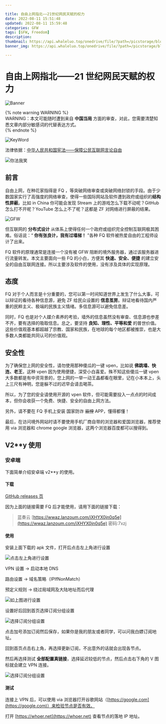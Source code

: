 ```yaml
---

title: 自由上网指北——21世纪网民天赋的权力
date: 2022-08-11 15:51:48
updated: 2022-08-11 15:59:48
categories: GFW
tags: [GFW, Freedom]
description:
thumbnail: https://api.whaleluo.top/onedrive/file/?path=/picstorage/blog/img/Freedom-network-banner.png
banner_img: https://api.whaleluo.top/onedrive/file/?path=/picstorage/blog/img/Freedom-network-banner.png

---
```


# 自由上网指北——21 世纪网民天赋的权力

​![Banner](https://api.whaleluo.top/onedrive/file/?path=/picstorage/blog/img/Freedom-network-banner.png)​

{% note warning WARNING %}  
WARNING：本文可能随时遭到来自 **中国当局** 方面的审查，对此，您需要清楚知悉文章内部分敏感词的代替表达方式。  
{% endnote %}

![KeyWord](https://api.whaleluo.top/onedrive/file/?path=/picstorage/blog/img/Freedom-Network-1.png)

法律依据：[中华人民共和国宪法——保障公民互联网言论自由](http://www.scio.gov.cn/ztk/dtzt/28/6/Document/661401/661401.htm)

![你法我笑](https://api.whaleluo.top/onedrive/file/?path=/picstorage/blog/img/Freedom-network-2.jpeg)

## 前言

自由上网，在种花家指得是 FQ ，等突破网络审查或突破网络封锁的手段。由于少数国家实行了高强度的网络审查，使得一些国际网站及软件遭到政府或组织的**结构性屏蔽**。比如 in China 你可能会发现 Stream 上的游戏怎么下载不动呢？GitHub 怎么打不开呢？YouTube 怎么上不了呢？这都是 ZF 对网络进行屏蔽的结果。

![GFW](https://api.whaleluo.top/onedrive/file/?path=/picstorage/blog/img/Freedom-network-4.png)

但互联网的 **分布式设计** 从体系上使得任何一个政府或组织完全控制互联网极其困难。俗话说：“ **你有张良计，我有过墙梯！** ”各种 FQ 软件被热爱自由的工程师设计了出来。

FQ 软件的原理通常是连接一个没有被 GFW 阻断的境外服务器，通过该服务器进行流量转发。本文主要面向一些 FQ 的小白，方便其 **快速、安全、便捷** 的建立安全的自由互联网连接。所以主要涉及软件的使用，没有涉及具体的实现原理。

## 态度

FQ 对于个人而言是十分重要的，您可以第一时间知道世界上发生了什么大事，可以辩证的看待各种信息源，避免 ZF 给民众设置的 **信息茧房**。辩证地看待国内严重的民粹主义、极端的民族主义情绪。多信息源可以避免信息差。

同时，FQ 也是对个人媒介素养的考验，墙外的信息虽然没有审查、信息源也参差不齐，要有选择的吸取信息。总之，要坚持 **良知、理性、平等和爱** 的普世价值。这些价值观基本都超越了宗教、国家和民族，在地球的每个地区都被推崇，也是大多数人类都能共同认可的价值观。

## 安全性

为了确保您上网的安全性，请勿使用那种傻瓜的一键 vpen，比如说 **佛跳墙、快连、老王**，这种 vpen 因为使用便捷，深受小白喜爱。殊不知这些傻瓜一键 vpen 大多数都是有中资背景的，您上网的一举一动王晶都看在眼里，记在小本本上，头上三尺有神明，您是躲不过的迟早会请去喝茶。

所以，为了您的安全请使用开源的 vpen 软件，但可能需要投入一点点的时间成本，但你会收获一个免费、快捷、安全的自由上网方法。

另外，请不要在 FQ 手机上安装 国家防诈 ~~监控~~ APP，懂得都懂！

最后，在访问境外网站时请不要使用手机厂商自带的浏览器和爱国浏览器，推荐使用 via 浏览器和 chrome google 浏览器，这两个浏览器百度都可以搜得到。

## V2**y 使用

### 安卓端

下面简单介绍安卓端 v2**y 的使用。

#### 下载

[GitHub releases 页](https://github.com/2dust/v2rayNG/releases/tag/1.7.23)

因为上面的链接需要 FQ 后才能使用，请用下面的链接下载：

> 蓝奏云 [https://wwaz.lanzoum.com/iXHYX0jn0q5e](https://wwaz.lanzoum.com/iXHYX0jn0q5e) 密码:7xzj

#### 使用

安装上面下载的 apk 文件，打开后点击左上角进行设置

![点击左上角进行设置](https://api.whaleluo.top/onedrive/file/?path=/picstorage/blog/img/Freedom-network-5.png)

VPN 设置 -> 启动本地 DNS

路由设置 -> 域名策略（IPIfNonMatch）

预定义规则 -> 绕过局域网及大陆地址而后代理

![如上图进行设置](https://api.whaleluo.top/onedrive/file/?path=/picstorage/blog/img/Freedom-network-6.jpg)

设置好后回到首页选择订阅分组设置

![选择订阅分组设置](https://api.whaleluo.top/onedrive/file/?path=/picstorage/blog/img/Freedom-network-7.png)

点击加号添加订阅然后保存，如果你是我的朋友或者同学，可以问我白嫖订阅地址。

回到首页点击右上角，再选择更新订阅，不出意外的话就会出现各节点。

然后再选择测试 **全部配置真链接**，选择延迟较低的节点，然后点击右下角的 V 图标就会建立 VPN 连接。

![选择订阅分组设置](https://api.whaleluo.top/onedrive/file/?path=/picstorage/blog/img/Freedom-network-7.jpg)

#### 测试

连接上 VPN 后，可以使用 via 浏览器打开谷歌网站（[https://google.com](https://google.com)）来检验节点是否有效。

打开 [https://whoer.net](https://whoer.net) 查看节点的落地 IP 地址。
